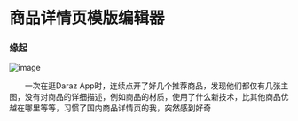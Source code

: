 # 商品详情页模版编辑器

### 缘起

![image](https://img.alicdn.com/imgextra/i4/O1CN012YDCIG1UjmW3LfE5f_!!6000000002554-0-tps-1538-1706.jpg)

&emsp;&emsp;一次在逛Daraz App时，连续点开了好几个推荐商品，发现他们都仅有几张主图，没有对商品的详细描述，例如商品的材质，使用了什么新技术，比其他商品优越在哪里等等，习惯了国内商品详情页的我，突然感到好奇